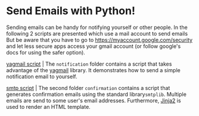 # Send Emails with Python!

Sending emails can be handy for notifying yourself or other people. In the following 2 scripts are presented which use a mail account to send emails But be aware that you have to go to https://myaccount.google.com/security and let less secure apps access your gmail account (or follow google's docs for using the safer option).

[yagmail script](./notification/email_yagmail.py) | The `notification` folder contains a script that takes advantage of the [yagmail](https://github.com/kootenpv/yagmail) library. It demonstrates how to send a simple notification email to yourself.

[smtp script](./confirmation/email_smtp.py) | The second folder `confirmation` contains a script that generates confirmation emails using the standard library`smtplib`. Multiple emails are send to some user's email addresses. Furthermore, [Jinja2](https://github.com/pallets/jinja) is used to render an HTML template.
